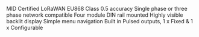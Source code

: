 MID Certified
LoRaWAN EU868
Class 0.5 accuracy
Single phase or three phase network compatible
Four module DIN rail mounted
Highly visible backlit display
Simple menu navigation
Built in Pulsed outputs, 1 x Fixed & 1 x Configurable
